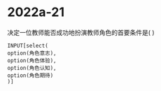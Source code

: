 # 2022a-21
决定一位教师能否成功地扮演教师角色的首要条件是( )
```meta-bind
INPUT[select(
option(角色意志),
option(角色体验),
option(角色认知),
option(角色期待)
)]
```